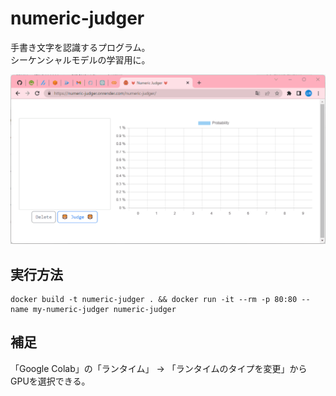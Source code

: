 # numeric-judger

手書き文字を認識するプログラム。  
シーケンシャルモデルの学習用に。  

![成果物](./.development/img/fruit.gif)  

## 実行方法

```shell
docker build -t numeric-judger . && docker run -it --rm -p 80:80 --name my-numeric-judger numeric-judger
```

## 補足

「Google Colab」の「ランタイム」 -> 「ランタイムのタイプを変更」からGPUを選択できる。  
